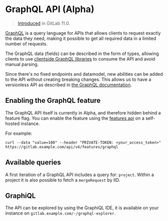 # GraphQL API (Alpha)

> [Introduced][ce-19008] in GitLab 11.0.

[GraphQL](https://graphql.org/) is a query language for APIs that
allows clients to request exactly the data they need, making it
possible to get all required data in a limited number of requests.

The GraphQL data (fields) can be described in the form of types,
allowing clients to use [clientside GraphQL
libraries](https://graphql.org/code/#graphql-clients) to consume the
API and avoid manual parsing.

Since there's no fixed endpoints and datamodel, new abilities can be
added to the API without creating breaking changes. This allows us to
have a versionless API as described in [the GraphQL
documentation](https://graphql.org/learn/best-practices/#versioning).

## Enabling the GraphQL feature

The GraphQL API itself is currently in Alpha, and therefore hidden behind a
feature flag. You can enable the feature using the [features api][features-api] on a self-hosted instance.

For example:

```shell
curl --data "value=100" --header "PRIVATE-TOKEN: <your_access_token>" https://gitlab.example.com/api/v4/features/graphql
```

## Available queries

A first iteration of a GraphQL API includes a query for: `project`. Within a project it is also possible to fetch a `mergeRequest` by IID.

## GraphiQL

The API can be explored by using the GraphiQL IDE, it is available on your
instance on `gitlab.example.com/-/graphql-explorer`.

[ce-19008]: https://gitlab.com/gitlab-org/gitlab-ce/merge_requests/19008
[features-api]: ../features.md
